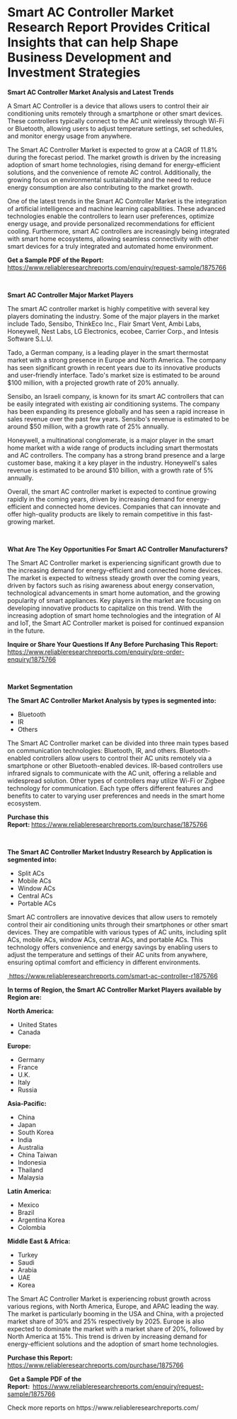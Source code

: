 <p><h1>Smart AC Controller Market Research Report Provides Critical Insights that can help Shape Business Development and Investment Strategies</h1></p><p><strong>Smart AC Controller Market Analysis and Latest Trends</strong></p>
<p><p>A Smart AC Controller is a device that allows users to control their air conditioning units remotely through a smartphone or other smart devices. These controllers typically connect to the AC unit wirelessly through Wi-Fi or Bluetooth, allowing users to adjust temperature settings, set schedules, and monitor energy usage from anywhere.</p><p>The Smart AC Controller Market is expected to grow at a CAGR of 11.8% during the forecast period. The market growth is driven by the increasing adoption of smart home technologies, rising demand for energy-efficient solutions, and the convenience of remote AC control. Additionally, the growing focus on environmental sustainability and the need to reduce energy consumption are also contributing to the market growth.</p><p>One of the latest trends in the Smart AC Controller Market is the integration of artificial intelligence and machine learning capabilities. These advanced technologies enable the controllers to learn user preferences, optimize energy usage, and provide personalized recommendations for efficient cooling. Furthermore, smart AC controllers are increasingly being integrated with smart home ecosystems, allowing seamless connectivity with other smart devices for a truly integrated and automated home environment.</p></p>
<p><strong>Get a Sample PDF of the Report:&nbsp;</strong> <a href="https://www.reliableresearchreports.com/enquiry/request-sample/1875766">https://www.reliableresearchreports.com/enquiry/request-sample/1875766</a></p>
<p>&nbsp;</p>
<p><strong>Smart AC Controller Major Market Players</strong></p>
<p><p>The smart AC controller market is highly competitive with several key players dominating the industry. Some of the major players in the market include Tado, Sensibo, ThinkEco Inc., Flair Smart Vent, Ambi Labs, Honeywell, Nest Labs, LG Electronics, ecobee, Carrier Corp., and Intesis Software S.L.U.</p><p>Tado, a German company, is a leading player in the smart thermostat market with a strong presence in Europe and North America. The company has seen significant growth in recent years due to its innovative products and user-friendly interface. Tado's market size is estimated to be around $100 million, with a projected growth rate of 20% annually.</p><p>Sensibo, an Israeli company, is known for its smart AC controllers that can be easily integrated with existing air conditioning systems. The company has been expanding its presence globally and has seen a rapid increase in sales revenue over the past few years. Sensibo's revenue is estimated to be around $50 million, with a growth rate of 25% annually.</p><p>Honeywell, a multinational conglomerate, is a major player in the smart home market with a wide range of products including smart thermostats and AC controllers. The company has a strong brand presence and a large customer base, making it a key player in the industry. Honeywell's sales revenue is estimated to be around $10 billion, with a growth rate of 5% annually.</p><p>Overall, the smart AC controller market is expected to continue growing rapidly in the coming years, driven by increasing demand for energy-efficient and connected home devices. Companies that can innovate and offer high-quality products are likely to remain competitive in this fast-growing market.</p></p>
<p>&nbsp;</p>
<p><strong>What Are The Key Opportunities For Smart AC Controller Manufacturers?</strong></p>
<p><p>The Smart AC Controller market is experiencing significant growth due to the increasing demand for energy-efficient and connected home devices. The market is expected to witness steady growth over the coming years, driven by factors such as rising awareness about energy conservation, technological advancements in smart home automation, and the growing popularity of smart appliances. Key players in the market are focusing on developing innovative products to capitalize on this trend. With the increasing adoption of smart home technologies and the integration of AI and IoT, the Smart AC Controller market is poised for continued expansion in the future.</p></p>
<p><strong>Inquire or Share Your Questions If Any Before Purchasing This Report:</strong> <a href="https://www.reliableresearchreports.com/enquiry/pre-order-enquiry/1875766">https://www.reliableresearchreports.com/enquiry/pre-order-enquiry/1875766</a></p>
<p>&nbsp;</p>
<p><strong>Market Segmentation</strong></p>
<p><strong>The Smart AC Controller Market Analysis by types is segmented into:</strong></p>
<p><ul><li>Bluetooth</li><li>IR</li><li>Others</li></ul></p>
<p><p>The Smart AC Controller market can be divided into three main types based on communication technologies: Bluetooth, IR, and others. Bluetooth-enabled controllers allow users to control their AC units remotely via a smartphone or other Bluetooth-enabled devices. IR-based controllers use infrared signals to communicate with the AC unit, offering a reliable and widespread solution. Other types of controllers may utilize Wi-Fi or Zigbee technology for communication. Each type offers different features and benefits to cater to varying user preferences and needs in the smart home ecosystem.</p></p>
<p><strong>Purchase this Report:&nbsp;</strong><a href="https://www.reliableresearchreports.com/purchase/1875766">https://www.reliableresearchreports.com/purchase/1875766</a></p>
<p>&nbsp;</p>
<p><strong>The Smart AC Controller Market Industry Research by Application is segmented into:</strong></p>
<p><ul><li>Split ACs</li><li>Mobile ACs</li><li>Window ACs</li><li>Central ACs</li><li>Portable ACs</li></ul></p>
<p><p>Smart AC controllers are innovative devices that allow users to remotely control their air conditioning units through their smartphones or other smart devices. They are compatible with various types of AC units, including split ACs, mobile ACs, window ACs, central ACs, and portable ACs. This technology offers convenience and energy savings by enabling users to adjust the temperature and settings of their AC units from anywhere, ensuring optimal comfort and efficiency in different environments.</p></p>
<p><a href="https://www.reliableresearchreports.com/smart-ac-controller-r1875766">&nbsp;https://www.reliableresearchreports.com/smart-ac-controller-r1875766</a></p>
<p><strong>In terms of Region, the Smart AC Controller Market Players available by Region are:</strong></p>
<p>
    <p> <strong> North America: </strong>
        <ul>
            <li>United States</li>
            <li>Canada</li>
        </ul>
        </p> 
    <p> <strong> Europe: </strong>
        <ul>
            <li>Germany</li>
            <li>France</li>
            <li>U.K.</li>
            <li>Italy</li>
            <li>Russia</li>
        </ul>
        </p> 
    <p> <strong> Asia-Pacific: </strong>
        <ul>
            <li>China</li>
            <li>Japan</li>
            <li>South Korea</li>
            <li>India</li>
            <li>Australia</li>
            <li>China Taiwan</li>
            <li>Indonesia</li>
            <li>Thailand</li>
            <li>Malaysia</li>
        </ul>
        </p> 
    <p> <strong> Latin America: </strong>
        <ul>
            <li>Mexico</li>
            <li>Brazil</li>
            <li>Argentina Korea</li>
            <li>Colombia</li>
        </ul>
        </p> 
    <p> <strong> Middle East & Africa: </strong>
        <ul>
            <li>Turkey</li>
            <li>Saudi</li>
            <li>Arabia</li>
            <li>UAE</li>
            <li>Korea</li>
        </ul>
    </p>
    </p>
<p><p>The Smart AC Controller Market is experiencing robust growth across various regions, with North America, Europe, and APAC leading the way. The market is particularly booming in the USA and China, with a projected market share of 30% and 25% respectively by 2025. Europe is also expected to dominate the market with a market share of 20%, followed by North America at 15%. This trend is driven by increasing demand for energy-efficient solutions and the adoption of smart home technologies.</p></p>
<p><strong>Purchase this Report: </strong><a href="https://www.reliableresearchreports.com/purchase/1875766">https://www.reliableresearchreports.com/purchase/1875766</a></p>
<p>&nbsp;<strong>Get a Sample PDF of the Report:&nbsp;&nbsp;</strong><a href="https://www.reliableresearchreports.com/enquiry/request-sample/1875766">https://www.reliableresearchreports.com/enquiry/request-sample/1875766</a></p>
<p><strong></strong></p>
<p>Check more reports on https://www.reliableresearchreports.com/</p>